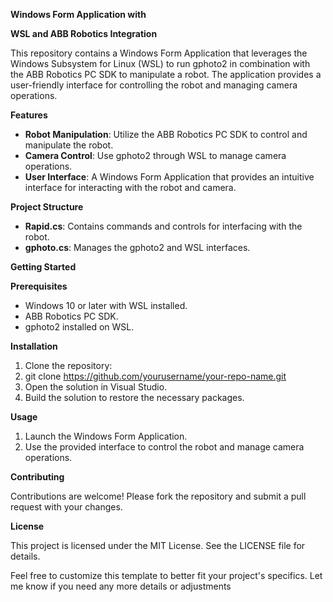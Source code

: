 **Windows Form Application with**

**WSL and ABB Robotics Integration**

This repository contains a Windows Form Application that leverages the Windows Subsystem for Linux (WSL) to run gphoto2 in combination with the ABB Robotics PC SDK to manipulate a robot. The application provides a user-friendly interface for controlling the robot and managing camera operations.

**Features**

- **Robot Manipulation**: Utilize the ABB Robotics PC SDK to control and manipulate the robot.
- **Camera Control**: Use gphoto2 through WSL to manage camera operations.
- **User Interface**: A Windows Form Application that provides an intuitive interface for interacting with the robot and camera.

**Project Structure**

- **Rapid.cs**: Contains commands and controls for interfacing with the robot.
- **gphoto.cs**: Manages the gphoto2 and WSL interfaces.

**Getting Started**

**Prerequisites**

- Windows 10 or later with WSL installed.
- ABB Robotics PC SDK.
- gphoto2 installed on WSL.

**Installation**

1. Clone the repository:
2. git clone <https://github.com/yourusername/your-repo-name.git>
3. Open the solution in Visual Studio.
4. Build the solution to restore the necessary packages.

**Usage**

1. Launch the Windows Form Application.
2. Use the provided interface to control the robot and manage camera operations.

**Contributing**

Contributions are welcome! Please fork the repository and submit a pull request with your changes.

**License**

This project is licensed under the MIT License. See the LICENSE file for details.

Feel free to customize this template to better fit your project's specifics. Let me know if you need any more details or adjustments
